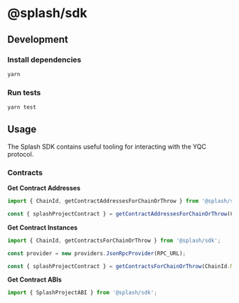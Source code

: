 # @splash/sdk

## Development

### Install dependencies

```sh
yarn
```

### Run tests

```sh
yarn test
```

## Usage

The Splash SDK contains useful tooling for interacting with the YQC protocol.

### Contracts

**Get Contract Addresses**

```ts
import { ChainId, getContractAddressesForChainOrThrow } from '@splash/sdk';

const { splashProjectContract } = getContractAddressesForChainOrThrow(ChainId.Mainnet);
```

**Get Contract Instances**

```ts
import { ChainId, getContractsForChainOrThrow } from '@splash/sdk';

const provider = new providers.JsonRpcProvider(RPC_URL);

const { splashProjectContract } = getContractsForChainOrThrow(ChainId.Mainnet, provider);
```

**Get Contract ABIs**

```ts
import { SplashProjectABI } from '@splash/sdk';
```

